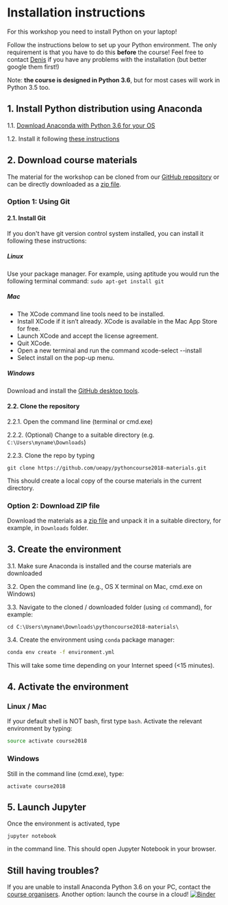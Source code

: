 # Installation instructions

For this workshop you need to install Python on your laptop!

Follow the instructions below to set up your Python environment. The only requirement is that you have to do this **before** the course! Feel free to contact [Denis](mailto:d.sergeev@uea.ac.uk) if you have any problems with the installation (but better google them first!)

Note: **the course is designed in Python 3.6**, but for most cases will work in Python 3.5 too.

## 1. Install Python distribution using Anaconda
1.1. [Download Anaconda with Python 3.6 for your OS](https://www.anaconda.com/download/)

1.2. Install it following [these instructions](https://docs.anaconda.com/anaconda/install/)

## 2. Download course materials
The material for the workshop can be cloned from our [GitHub repository](https://github.com/ueapy/pythoncourse2018-materials) or can be directly downloaded as a [zip file](https://github.com/ueapy/pythoncourse2018-materials/archive/master.zip).

### Option 1: Using Git
#### 2.1. Install Git
If you don't have git version control system installed, you can install it following these instructions:
##### Linux
Use your package manager. For example, using aptitude you would run the following terminal command: `sudo apt-get install git`
##### Mac
* The XCode command line tools need to be installed.
* Install XCode if it isn’t already. XCode is available in the Mac App Store for free.
* Launch XCode and accept the license agreement.
* Quit XCode.
* Open a new terminal and run the command xcode-select --install
* Select install on the pop-up menu.
##### Windows
Download and install the [GitHub desktop tools](https://desktop.github.com/).

#### 2.2. Clone the repository
2.2.1. Open the command line (terminal or cmd.exe)

2.2.2. (Optional) Change to a suitable directory (e.g. `C:\Users\myname\Downloads`)

2.2.3. Clone the repo by typing

```
git clone https://github.com/ueapy/pythoncourse2018-materials.git
```
This should create a local copy of the course materials in the current directory.

### Option 2: Download ZIP file
Download the materials as a [zip file](https://github.com/ueapy/pythoncourse2018-materials/archive/master.zip) and unpack it in a suitable directory, for example, in `Downloads` folder.


## 3. Create the environment
3.1. Make sure Anaconda is installed and the course materials are downloaded

3.2. Open the command line (e.g., OS X terminal on Mac, cmd.exe on Windows)

3.3. Navigate to the cloned / downloaded folder (using `cd` command), for example:

```
cd C:\Users\myname\Downloads\pythoncourse2018-materials\
```

3.4. Create the environment using `conda` package manager:

```bash
conda env create -f environment.yml
```
This will take some time depending on your Internet speed (<15 minutes).

## 4. Activate the environment
### Linux / Mac
If your default shell is NOT bash, first type `bash`. Activate the relevant environment by typing:
```bash
source activate course2018
```
### Windows
Still in the command line (cmd.exe), type:
```
activate course2018
```

## 5. Launch Jupyter
Once the environment is activated, type 
```
jupyter notebook
```
in the command line. This should open Jupyter Notebook in your browser. 

## Still having troubles?
If you are unable to install Anaconda Python 3.6 on your PC, contact the [course organisers](index.md#registration-and-enquiries).
Another option: launch the course in a cloud! [![Binder](http://mybinder.org/badge.svg)](http://mybinder.org:/repo/ueapy/pythoncourse2018-materials)
